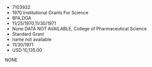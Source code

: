 * 7103932
* 1970 Institutional Grants For Science
* BFA,DGA
* 11/25/1970,11/30/1971
* None   DATA NOT AVAILABLE, College of Pharmaceutical Science
* Standard Grant
*   name not available
* 11/30/1971
* USD 10,135.00

NONE
